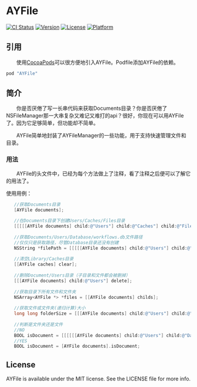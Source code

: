 # AYFile

[![CI Status](http://img.shields.io/travis/alan-yeh/AYFile.svg?style=flat)](https://travis-ci.org/alan-yeh/AYFile)
[![Version](https://img.shields.io/cocoapods/v/AYFile.svg?style=flat)](http://cocoapods.org/pods/AYFile)
[![License](https://img.shields.io/cocoapods/l/AYFile.svg?style=flat)](http://cocoapods.org/pods/AYFile)
[![Platform](https://img.shields.io/cocoapods/p/AYFile.svg?style=flat)](http://cocoapods.org/pods/AYFile)

## 引用
　　使用[CocoaPods](http://cocoapods.org)可以很方便地引入AYFile。Podfile添加AYFile的依赖。

```ruby
pod "AYFile"
```

## 简介
　　你是否厌倦了写一长串代码来获取Documents目录？你是否厌倦了NSFileManager那一大串复杂又难记又难打的api？很好，你现在可以用AYFile了。因为它足够简单，但功能却不简单。

　　AYFile简单地封装了AYFileManager的一些功能，用于支持快速管理文件和目录。
### 用法
　　AYFile的头文件中，已经为每个方法做上了注释，看了注释之后便可以了解它的用法了。

使用用例：

```objective-c
   //获取Documents目录
   [AYFile documents];
   
   //在Documents目录下创建Users/Caches/Files目录
   [[[[[AYFile documents] child:@"Users"] child:@"Caches"] child:@"Files"] mkDirs];
   
   //获取Documents/Users/Database/workflows.db文件路径
   //仅仅只是获取路径，尽管Database目录还没有创建
   NSString *filePath = [[[[[AYFile documents] child:@"Users"] child:@"Database"] child:@"workflows.db"].path;
   
   //清空Library/Caches目录
   [[AYFile caches] clear];
   
   //删除Document/Users目录（子目录和文件都会被删掉）
   [[[AYFile documents] child:@"Users"] delete];
   
   //获取目录下所有文件和文件夹
   NSArray<AYFile *> *files = [[AYFile documents] childs];
   
   //获取文件或文件夹(递归计算)大小
   long long folderSize = [[[AYFile documents] child:@"Users"] child:@"Caches"].size;
   
   //判断是文件夹还是文件
   //NO
   BOOL isDocument = [[[[[[AYFile documents] child:@"Users"] child:@"Database"] child:@"workflows.db"] isDocument];
   //YES
   BOOL isDocument = [AYFile documents].isDocument;
```

## License

AYFile is available under the MIT license. See the LICENSE file for more info.
